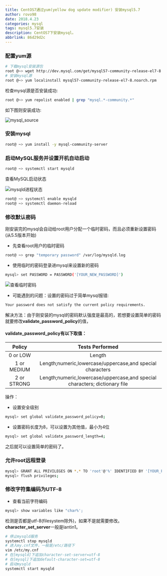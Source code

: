 ```yaml
---
title: CentOS7通过yum(yellow dog update modifier) 安装mysql5.7
author: rovo98
date: 2018.4.23
categories: mysql
tags: mysql5.7安装
description: CentOS7下安装mysql。
abbrlink: 86d29d2c
---
```


<!-- more -->

### 配置yum源

```bash
# 下载mysql安装源包
root @~> wget http://dev.mysql.com/get/mysql57-community-release-el7-8.noarch.rpm
# 安装mysql源
root @~> yum localinstall mysql57-community-release-el7-8.noarch.rpm
```

检查mysql源是否安装成功:

```bash
root @~> yum repolist enabled | grep "mysql.*-community.*"
```

如下图则安装成功:

![mysql_source](repo-resource.png)

### 安装mysql

```bash
root@ ~> yum install -y mysql-community-server
```

### 启动MySQL服务并设置开机自动启动

```bash
root@ ~> systemctl start mysqld
```

查看MySQL启动状态

![mysqld进程状态](mysql-status.png)

```bash
root@ ~> systemctl enable mysqld
root@ ~> systemctl daemon-reload
```

### 修改默认密码

刚安装完的mysql会自动给root用户分配一个临时密码，而且必须重新设置密码(从5.5版本开始)

- 先查看root用户的临时密码

```bash
root@ ~> grep "temporary password" /var/log/mysqld.log
```

- 使用临时的密码登录进mysql来设置新的密码

```bash
mysql> set PASSWORD = PASSWORD('[YOUR_NEW_PASSWORD]')
```

![查看临时密码](temporary-password.png)

- 可能遇到的问题：设置的密码过于简单mysql报错:

```txt
Your password does not satisfy the current policy requirements.
```

解决方法：由于刚安装的mysql的密码默认强度是最高的，若想要设置简单的密码就要修改**validate_password_policy**的值，

#### validate_password_policy有以下取值：

|Policy|Tests Performed|
|:-----:|:-------------:|
|0 or LOW|Length|
|1 or MEDIUM|Length;numeric,lowercase/uppercase,and special characters|
|2 or STRONG|Length;numeric,lowercase/uppercase,and special characters; dictionary file|

操作：

- 设置安全级别

```bash
mysql> set global validate_password_policy=0;
```

- 设置密码长度为8，可以设置为其他值，最小为4位

```bash
mysql> set global validate_password_length=4;
```

之后就可以设置简单的密码了。

### 允许root远程登录

```bash
mysql> GRANT ALL PRIVILEGES ON *.* TO 'root'@'%' IDENTIFIED BY '[YOUR_PASSWORD]' WITH GRANT OPTION;
mysql> flush privileges;
```

### 修改字符集编码为UTF-8

- 查看当前字符编码

```bash
mysql> show variables like "char%';
```

检测是否都是utf-8(filesystem除外)，如果不是就需要修改。 **character_set_server**一般是lantin1。

```bash
# 停止mysqld服务
systemctl stop mysqld
# 进入my.cnf文件，一般是/etc/路径下
vim /etc/my.cnf
# 在[mysqld]下追加character-set-server=utf-8
# 在[mysql]下追加default-character-set=utf-8
# 启动mysqld
systemctl start mysqld
```
